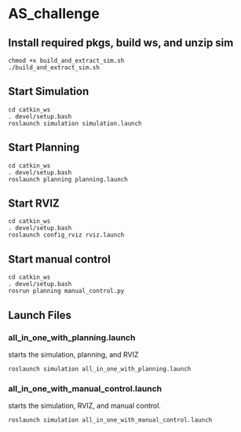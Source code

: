 # AS_challenge

## Install required pkgs, build ws, and unzip sim
```
chmod +x build_and_extract_sim.sh
./build_and_extract_sim.sh
```

## Start Simulation
```
cd catkin_ws
. devel/setup.bash
roslaunch simulation simulation.launch
```

## Start Planning
```
cd catkin_ws
. devel/setup.bash
roslaunch planning planning.launch
```

## Start RVIZ
```
cd catkin_ws
. devel/setup.bash
roslaunch config_rviz rviz.launch
```

## Start manual control
```
cd catkin_ws
. devel/setup.bash
rosrun planning manual_control.py
```

## Launch Files

### all_in_one_with_planning.launch
starts the simulation, planning, and RVIZ 
```
roslaunch simulation all_in_one_with_planning.launch
```

### all_in_one_with_manual_control.launch
starts the simulation, RVIZ, and manual control.
```
roslaunch simulation all_in_one_with_manual_control.launch
```

